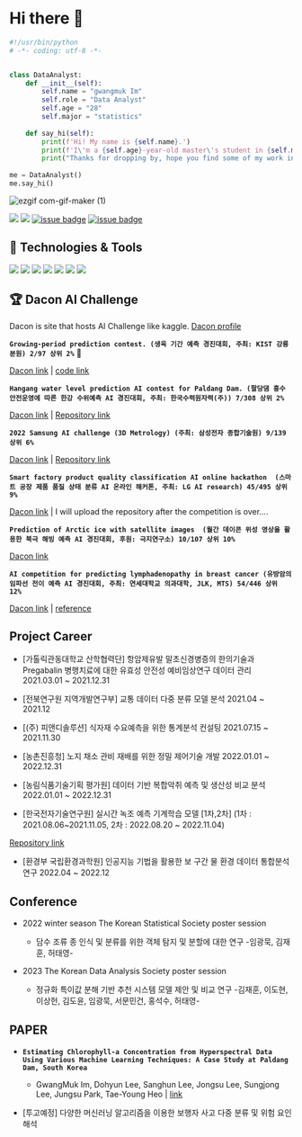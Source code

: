 # Hi there 👋

```python
#!/usr/bin/python
# -*- coding: utf-8 -*-


class DataAnalyst:
    def __init__(self):
        self.name = "gwangmuk Im"
        self.role = "Data Analyst"
        self.age = "28"
        self.major = "statistics"
        
    def say_hi(self):
        print(f'Hi! My name is {self.name}.')
        print(f'I\'m a {self.age}-year-old master\'s student in {self.major} who wants to become a {self.role}.')
        print("Thanks for dropping by, hope you find some of my work interesting.")
        
me = DataAnalyst()
me.say_hi()
```
![ezgif com-gif-maker (1)](https://user-images.githubusercontent.com/79569224/221459811-2548cd7a-e1db-4544-885a-baacb299312e.gif)

<a href="mailto:imgm3452@naver.com"><img src="https://img.shields.io/badge/imgm3452-009900?style=flat-square&logo=Naver&logoColor=white&link=imgm3452@naver.com"/></a><!--Naver-->
<a href="mailto:dla3452@gmail.com"><img src="https://img.shields.io/badge/dla3452-EA4335?style=flat-square&logo=Gmail&logoColor=white&link=dla3452@gmail.com"/></a><!--Gmail-->
<a href="https://www.linkedin.com/in/%EA%B4%91%EB%AC%B5-%EC%9E%84-b1762019a/">![issue badge](https://img.shields.io/badge/LinkedIn-임광묵-black?logo=LinkedIn)</a><!-- LinkedIn badge -->
<a href="https://www.instagram.com/muk_iiiim">![issue badge](https://img.shields.io/badge/Instagram-muk_iiiim-black?logo=instagram)</a><!-- instagram badge -->

## 🔧 Technologies & Tools

![](https://img.shields.io/badge/OS-Linux-informational?style=flat&logo=linux&logoColor=white&color=6aa6f8)
![](https://img.shields.io/badge/Code-Python-informational?style=flat&logo=python&logoColor=white&color=6aa6f8)
![](https://img.shields.io/badge/Code-R-informational?style=flat&logo=R&logoColor=white&color=6aa6f8)
![](https://img.shields.io/badge/Code-Sas-informational?style=flat&logo=&logoColor=white&color=6aa6f8)
![](https://img.shields.io/badge/Shell-Bash-informational?style=flat&logo=gnu-bash&logoColor=white&color=6aa6f8)
![](https://img.shields.io/badge/Tools-MySQL-informational?style=flat&logo=MySQL&logoColor=white&color=6aa6f8)
![](https://img.shields.io/badge/Tools-Docker-informational?style=flat&logo=docker&logoColor=white&color=6aa6f8)

## 🏆 Dacon AI Challenge

Dacon is site that hosts AI Challenge like kaggle.   [Dacon profile](https://dacon.io/myprofile/406673/home)

**`Growing-period prediction contest. (생육 기간 예측 경진대회, 주최: KIST 강릉분원) 2/97 상위 2%`** 🥈

[Dacon link](https://dacon.io/competitions/official/235851/overview/description) | [code link](https://dacon.io/competitions/official/235851/codeshare/3893?page=1&dtype=recent)

**`Hangang water level prediction AI contest for Paldang Dam. (팔당댐 홍수 안전운영에 따른 한강 수위예측 AI 경진대회, 주최: 한국수력원자력(주)) 7/308 상위 2%`** 

[Dacon link](https://dacon.io/competitions/official/235954/leaderboard) | [Repository link](https://github.com/Im-GwangMuk/-Dacon-Hangang-Riv-7th-solution)

**`2022 Samsung AI challenge (3D Metrology) (주최: 삼성전자 종합기술원) 9/139 상위 6%`**

[Dacon link](https://dacon.io/competitions/official/235949/overview/description) | [Repository link](https://github.com/Im-GwangMuk/-Dacon-9th-solution-Samsung-AI-Challenge-3D-Metrology-)

**`Smart factory product quality classification AI online hackathon  (스마트 공장 제품 품질 상태 분류 AI 온라인 해커톤, 주최: LG AI research) 45/495 상위 9%`**

[Dacon link](https://dacon.io/competitions/official/236055/overview/description) | I will upload the repository after the competition is over....

**`Prediction of Arctic ice with satellite images  (월간 데이콘 위성 영상을 활용한 북극 해빙 예측 AI 경진대회, 후원: 극지연구소) 10/107 상위 10% `**

[Dacon link](https://dacon.io/competitions/official/235706/overview/description)

**`AI competition for predicting lymphadenopathy in breast cancer (유방암의 임파선 전이 예측 AI 경진대회, 주최: 연세대학교 의과대학, JLK, MTS) 54/446 상위 12%`**

[Dacon link](https://dacon.io/competitions/official/236011/overview/description) | [reference](https://www.kaggle.com/competitions/petfinder-pawpularity-score/discussion/301686)

## Project Career

- [가톨릭관동대학교 산학협력단] 항암제유발 말초신경병증의 한의기술과 Pregabalin 병행치료에 대한 유효성 안전성 예비임상연구 데이터 관리 2021.03.01 ~ 2021.12.31

- [전북연구원 지역개발연구부] 교통 데이터 다중 분류 모델 분석 2021.04 ~ 2021.12

- [(주) 피앤디솔루션] 식자재 수요예측을 위한 통계분석 컨설팅 2021.07.15 ~ 2021.11.30

- [농촌진흥청] 노지 채소 관비 재배를 위한 정밀 제어기술 개발 2022.01.01 ~ 2022.12.31

- [농림식품기술기획 평가원] 데이터 기반 복합악취 예측 및 생산성 비교 분석 2022.01.01 ~ 2022.12.31

- [한국전자기술연구원] 실시간 녹조 예측 기계학습 모델 [1차,2차] (1차 : 2021.08.06~2021.11.05, 2차 : 2022.08.20 ~ 2022.11.04)

[Repository link](https://github.com/dlt3/Hyperspectral-Data-Analysis)

- [환경부 국립환경과학원] 인공지능 기법을 활용한 보 구간 물 환경 데이터 통합분석 연구 2022.04 ~ 2022.12

## Conference

- 2022 winter season The Korean Statistical Society poster session
    
    - 담수 조류 종 인식 및 분류를 위한 객체 탐지 및 분할에 대한 연구 -임광묵, 김재훈, 허태영-
   
- 2023 The Korean Data Analysis Society poster session

    - 정규화 특이값 분해 기반 추천 시스템 모델 제안 및 비교 연구 -김재훈, 이도현, 이상헌, 김도윤, 임광묵, 서문민건, 홍석수, 허태영-

## PAPER

- **`Estimating Chlorophyll-a Concentration from Hyperspectral Data Using Various Machine Learning Techniques: A Case Study at Paldang Dam, South Korea`**

    - GwangMuk Im, Dohyun Lee, Sanghun Lee, Jongsu Lee, Sungjong Lee, Jungsu Park, Tae-Young Heo | [link](https://doi.org/10.3390/w14244080)


- [투고예정] 다양한 머신러닝 알고리즘을 이용한 보행자 사고 다중 분류 및 위험 요인 해석

<!--
**Im-GwangMuk/Im-GwangMuk** is a ✨ _special_ ✨ repository because its `README.md` (this file) appears on your GitHub profile.

Here are some ideas to get you started:

- 🔭 I’m currently working on ...
- 🌱 I’m currently learning ...
- 👯 I’m looking to collaborate on ...
- 🤔 I’m looking for help with ...
- 💬 Ask me about ...
- 📫 How to reach me: ...
- 😄 Pronouns: ...
- ⚡ Fun fact: ...
-->
